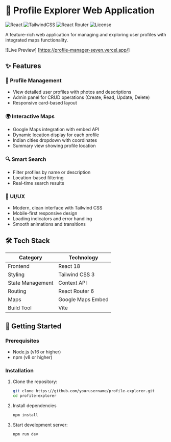 # 📱 Profile Explorer Web Application

![React](https://img.shields.io/badge/React-18.2.0-blue)
![TailwindCSS](https://img.shields.io/badge/Tailwind_CSS-3.3.0-blueviolet)
![React Router](https://img.shields.io/badge/React_Router-6.14.0-orange)
![License](https://img.shields.io/badge/License-MIT-green)

A feature-rich web application for managing and exploring user profiles with integrated maps functionality.

![Live  Preview] [https://profile-manager-seven.vercel.app/]
## ✨ Features

### 👥 Profile Management
- View detailed user profiles with photos and descriptions
- Admin panel for CRUD operations (Create, Read, Update, Delete)
- Responsive card-based layout

### 🌍 Interactive Maps
- Google Maps integration with embed API
- Dynamic location display for each profile
- Indian cities dropdown with coordinates
- Summary view showing profile location

### 🔍 Smart Search
- Filter profiles by name or description
- Location-based filtering
- Real-time search results

### 🎨 UI/UX
- Modern, clean interface with Tailwind CSS
- Mobile-first responsive design
- Loading indicators and error handling
- Smooth animations and transitions

## 🛠️ Tech Stack

| Category        | Technology           |
|----------------|---------------------|
| Frontend       | React 18            |
| Styling        | Tailwind CSS 3      |
| State Management | Context API        |
| Routing        | React Router 6      |
| Maps           | Google Maps Embed   |
| Build Tool     | Vite                |

## 🚀 Getting Started

### Prerequisites
- Node.js (v16 or higher)
- npm (v8 or higher)

### Installation
1. Clone the repository:
   ```bash
   git clone https://github.com/yourusername/profile-explorer.git
   cd profile-explorer

2. Install dependencies
    ```bash
    npm install

3. Start development server:
     ```bash
     npm run dev